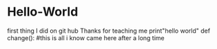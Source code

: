 # Hello-World
first thing I did on git hub Thanks for teaching me
print"hello world" 
def change():
#this is all i know
came here after a long time
